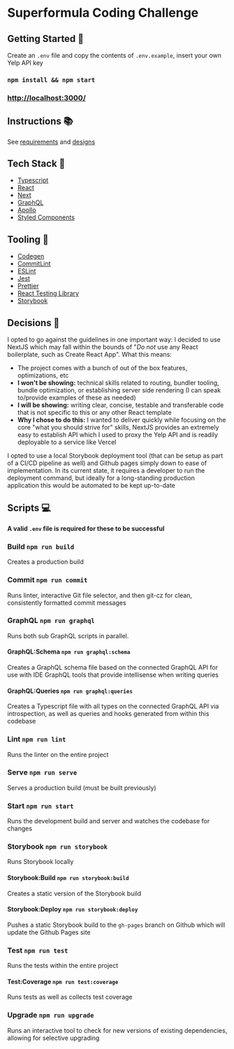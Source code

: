 # Superformula Coding Challenge

## Getting Started 🏃

Create an `.env` file and copy the contents of `.env.example`, insert your own Yelp API key

### `npm install && npm start`

### [http://localhost:3000/](http://localhost:3000/)

## Instructions 📚

See [requirements](/.requirements/README.md) and [designs](https://www.figma.com/file/4MqQhKPsnKetTud9tm6kDY/Superformula-FE-test-264388d?node-id=0%3A1)

## Tech Stack 🤖

-   [Typescript](https://www.typescriptlang.org/)
-   [React](https://reactjs.org/)
-   [Next](https://nextjs.org/)
-   [GraphQL](https://graphql.org/)
-   [Apollo](https://www.apollographql.com/docs/react/)
-   [Styled Components](https://styled-components.com/)

## Tooling 🧰

-   [Codegen](https://graphql-code-generator.com/)
-   [CommitLint](https://commitlint.js.org/#/)
-   [ESLint](https://eslint.org/)
-   [Jest](https://jestjs.io/)
-   [Prettier](https://prettier.io/)
-   [React Testing Library](https://testing-library.com/docs/react-testing-library/intro/)
-   [Storybook](https://storybook.js.org/)

## Decisions 💭

I opted to go against the guidelines in one important way: I decided to use NextJS which may fall within the bounds of "_Do not_ use any React boilerplate, such as Create React App". What this means:

-   The project comes with a bunch of out of the box features, optimizations, etc
-   **I won't be showing:** technical skills related to routing, bundler tooling, bundle optimization, or establishing server side rendering (I can speak to/provide examples of these as needed)
-   **I will be showing:** writing clear, concise, testable and transferable code that is not specific to this or any other React template
-   **Why I chose to do this:** I wanted to deliver quickly while focusing on the core "what you should strive for" skills, NextJS provides an extremely easy to establish API which I used to proxy the Yelp API and is readily deployable to a service like Vercel

I opted to use a local Storybook deployment tool (that can be setup as part of a CI/CD pipeline as well) and Github pages simply down to ease of implementation. In its current state, it requires a developer to run the deployment command, but ideally for a long-standing production application this would be automated to be kept up-to-date

## Scripts 💻

**A valid `.env` file is required for these to be successful**

### Build `npm run build`

Creates a production build

### Commit `npm run commit`

Runs linter, interactive Git file selector, and then git-cz for clean, consistently formatted commit messages

### GraphQL `npm run graphql`

Runs both sub GraphQL scripts in parallel.

#### GraphQL:Schema `npm run graphql:schema`

Creates a GraphQL schema file based on the connected GraphQL API for use with IDE GraphQL tools that provide intellisense when writing queries

#### GraphQL:Queries `npm run graphql:queries`

Creates a Typescript file with all types on the connected GraphQL API via introspection, as well as queries and hooks generated from within this codebase

### Lint `npm run lint`

Runs the linter on the entire project

### Serve `npm run serve`

Serves a production build (must be built previously)

### Start `npm run start`

Runs the development build and server and watches the codebase for changes

### Storybook `npm run storybook`

Runs Storybook locally

#### Storybook:Build `npm run storybook:build`

Creates a static version of the Storybook build

#### Storybook:Deploy `npm run storybook:deploy`

Pushes a static Storybook build to the `gh-pages` branch on Github which will update the Github Pages site

### Test `npm run test`

Runs the tests within the entire project

#### Test:Coverage `npm run test:coverage`

Runs tests as well as collects test coverage

### Upgrade `npm run upgrade`

Runs an interactive tool to check for new versions of existing dependencies, allowing for selective upgrading
